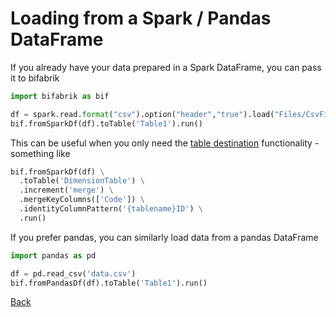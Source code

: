 # Loading from a Spark / Pandas DataFrame

If you already have your data prepared in a Spark DataFrame, you can pass it to bifabrik

```python
import bifabrik as bif

df = spark.read.format("csv").option("header","true").load("Files/CsvFiles/annual-enterprise-survey-2021.csv")
bif.fromSparkDf(df).toTable('Table1').run()
```
This can be useful when you only need the [table destination](dst_table.md) functionality - something like

```python
bif.fromSparkDf(df) \
  .toTable('DimensionTable') \
  .increment('merge') \
  .mergeKeyColumns(['Code']) \
  .identityColumnPattern('{tablename}ID') \
  .run()
```

If you prefer pandas, you can similarly load data from a pandas DataFrame

```python
import pandas as pd

df = pd.read_csv('data.csv')
bif.fromPandasDf(df).toTable('Table1').run()
```

[Back](../index.md)
